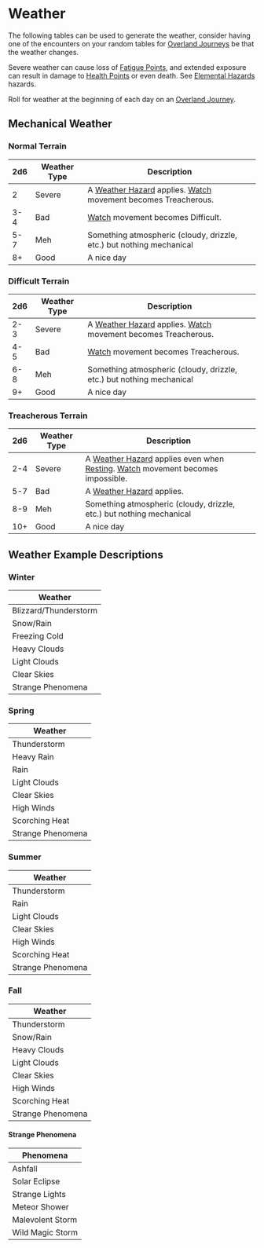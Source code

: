 # Weather

The following tables can be used to generate the weather, consider having one of the encounters on your random tables for [Overland Journeys](../../Game%20Procedures/Exploration/Overland%20Journeys.md) be that the weather changes.

Severe weather can cause loss of [Fatigue Points](../../Player%20Characters/Derived%20Statistics/Fatigue%20Points.md), and extended exposure can result in damage to [Health Points](../../Player%20Characters/Derived%20Statistics/Health%20Points.md) or even death. See [Elemental Hazards](../../Game%20Procedures/Hazards/Elemental%20Hazards.md) hazards.

Roll for weather at the beginning of each day on an [Overland Journey](../../Game%20Procedures/Exploration/Overland%20Journeys.md).

## Mechanical Weather

### Normal Terrain

| 2d6 | Weather Type | Description                                                                                                                       |
| --- | ------------ | --------------------------------------------------------------------------------------------------------------------------------- |
| 2   | Severe       | A [Weather Hazard](../../Game%20Procedures/Hazards/Elemental%20Hazards.md) applies. [Watch](../../Game%20Procedures/Exploration/Watches.md) movement becomes Treacherous. |
| 3-4 | Bad          | [Watch](../../Game%20Procedures/Exploration/Watches.md) movement becomes Difficult.                                                           |
| 5-7 | Meh          | Something atmospheric (cloudy, drizzle, etc.) but nothing mechanical                                                              |
| 8+  | Good         | A nice day                                                                                                                        |

### Difficult Terrain

| 2d6 | Weather Type | Description                                                                                                                       |
| --- | ------------ | --------------------------------------------------------------------------------------------------------------------------------- |
| 2-3 | Severe       | A [Weather Hazard](../../Game%20Procedures/Hazards/Elemental%20Hazards.md) applies. [Watch](../../Game%20Procedures/Exploration/Watches.md) movement becomes Treacherous. |
| 4-5 | Bad          | [Watch](../../Game%20Procedures/Exploration/Watches.md) movement becomes Treacherous.                                                         |
| 6-8 | Meh          | Something atmospheric (cloudy, drizzle, etc.) but nothing mechanical                                                              |
| 9+  | Good         | A nice day                                                                                                                        |

### Treacherous Terrain

| 2d6 | Weather Type | Description                                                                                                                                                                                                                                  |
| --- | ------------ | -------------------------------------------------------------------------------------------------------------------------------------------------------------------------------------------------------------------------------------------- |
| 2-4 | Severe       | A [Weather Hazard](../../Game%20Procedures/Hazards/Elemental%20Hazards.md) applies even when [Resting](../../Game%20Procedures/Exploration/Resting.md). [Watch](../../Game%20Procedures/Exploration/Watches.md) movement becomes impossible. |
| 5-7 | Bad          | A [Weather Hazard](../../Game%20Procedures/Hazards/Elemental%20Hazards.md) applies.                                                                                                                                                          |
| 8-9 | Meh          | Something atmospheric (cloudy, drizzle, etc.) but nothing mechanical                                                                                                                                                                         |
| 10+ | Good         | A nice day                                                                                                                                                                                                                                   |

## Weather Example Descriptions

### Winter

| Weather               |
| --------------------- |
| Blizzard/Thunderstorm |
| Snow/Rain             |
| Freezing Cold         |
| Heavy Clouds          |
| Light Clouds          |
| Clear Skies           |
| Strange Phenomena     |

### Spring

| Weather           |
| ----------------- |
| Thunderstorm      |
| Heavy Rain        |
| Rain              |
| Light Clouds      |
| Clear Skies       |
| High Winds        |
| Scorching Heat    |
| Strange Phenomena |

### Summer

| Weather           |
| ----------------- |
| Thunderstorm      |
| Rain              |
| Light Clouds      |
| Clear Skies       |
| High Winds        |
| Scorching Heat    |
| Strange Phenomena |

### Fall

| Weather           |
| ----------------- |
| Thunderstorm      |
| Snow/Rain         |
| Heavy Clouds      |
| Light Clouds      |
| Clear Skies       |
| High Winds        |
| Scorching Heat    |
| Strange Phenomena |

#### Strange Phenomena

| Phenomena        |
| ---------------- |
| Ashfall          |
| Solar Eclipse    |
| Strange Lights   |
| Meteor Shower    |
| Malevolent Storm |
| Wild Magic Storm |
